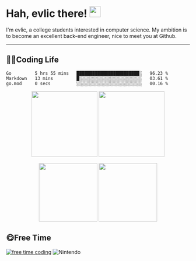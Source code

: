 # Hah, evlic there! <img src="https://evlic.github.io/dist/github-profile/wave.gif" width="30px">

I'm evlic, a college students interested in computer science. My ambition is to become an excellent back-end engineer, nice to meet you at Github.

---

## 👨‍💻Coding Life

<!--START_SECTION:waka-->

```text
Go         5 hrs 55 mins   ████████████████████████░   96.23 %
Markdown   13 mins         █░░░░░░░░░░░░░░░░░░░░░░░░   03.61 %
go.mod     0 secs          ░░░░░░░░░░░░░░░░░░░░░░░░░   00.16 %
```

<!--END_SECTION:waka-->
<div align='center' display='flex'>
        <img height='180px' src="http://github-readme-streak-stats.herokuapp.com?user=evlic&theme=bear&hide_border=true&date_format=%5BY.%5Dn.j">
        <img height='180px' src="https://stats.justsong.cn/api/leetcode?username=evlic&cn=true&theme=dark">
        <p></p>
        <img height='160px' src="https://github-readme-stats.vercel.app/api/top-langs/?username=evlic&theme=dark&layout=compact">
        <img height='160px' src="https://github-readme-stats.vercel.app/api?username=evlic&show_icons=true&theme=dark">
</div>


## 😋Free Time
[![free time coding](https://wakatime.com/badge/user/d9f55687-1fce-4083-8cda-b582dac59cb6.svg)](https://wakatime.com/@d9f55687-1fce-4083-8cda-b582dac59cb6) ![Nintendo](https://img.shields.io/badge/-Nintendo%20Switch-e60012?style=flat-square&logo=nintendo%20switch&logoColor=ffffff)

